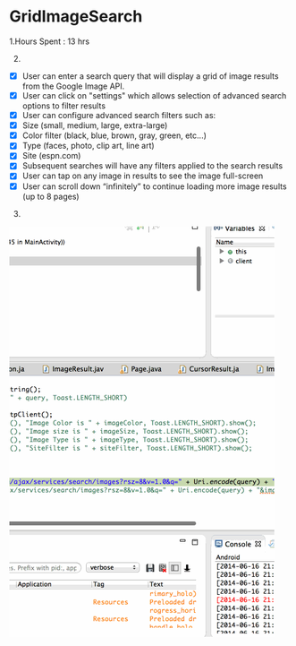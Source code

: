 GridImageSearch
===============
1.Hours Spent : 13 hrs 

2.
* [x] User can enter a search query that will display a grid of image results from the Google Image API.
* [x] User can click on "settings" which allows selection of advanced search options to filter results
* [x] User can configure advanced search filters such as:
* [x] Size (small, medium, large, extra-large)
* [x] Color filter (black, blue, brown, gray, green, etc...)
* [x] Type (faces, photo, clip art, line art)
* [x] Site (espn.com)
* [x] Subsequent searches will have any filters applied to the search results
* [x] User can tap on any image in results to see the image full-screen
* [x] User can scroll down “infinitely” to continue loading more image results (up to 8 pages)

3.
![Video Walkthrough](gridImageSearch.gif)


 
